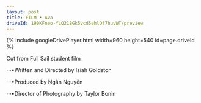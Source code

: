```yaml
---
layout: post
title: FILM • Ava
driveId: 190KFneo-YLQ218Gk5vcd5ehlQf7huvWT/preview 
---
```




{% include googleDrivePlayer.html width=960 height=540 id=page.driveId %}


Cut from Full Sail student film


⋅⋅⋅•Written and Directed by Isiah Goldston


⋅⋅⋅•Produced by Ngân Nguyễn


⋅⋅⋅•Director of Photography by Taylor Bonin
